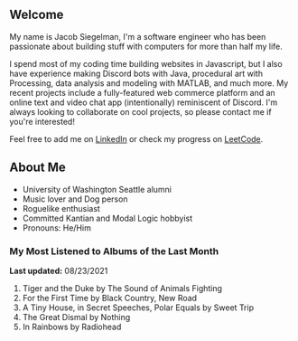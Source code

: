
## Welcome
My name is Jacob Siegelman, I'm a software engineer who has been passionate about building stuff with computers for more than half my life.

I spend most of my coding time building websites in Javascript, but I also have experience making Discord bots with Java, procedural art with Processing, data analysis and modeling with MATLAB, and much more. My recent projects include a fully-featured web commerce platform and an online text and video chat app (intentionally) reminiscent of Discord. I'm always looking to collaborate on cool projects, so please contact me if you're interested!

Feel free to add me on [LinkedIn](https://www.linkedin.com/in/jacob-siegelman/) or check my progress on [LeetCode](https://leetcode.com/jsiegelman/).

## About Me
- University of Washington Seattle alumni
- Music lover and Dog person
- Roguelike enthusiast
- Committed Kantian and Modal Logic hobbyist
- Pronouns: He/Him

### My Most Listened to Albums of the Last Month
**Last updated:** 08/23/2021 <!-- lfm -->   
1. <!-- lfm -->Tiger and the Duke by The Sound of Animals Fighting  
2. <!-- lfm -->For the First Time by Black Country, New Road  
3. <!-- lfm -->A Tiny House, in Secret Speeches, Polar Equals by Sweet Trip  
4. <!-- lfm -->The Great Dismal by Nothing  
5. <!-- lfm -->In Rainbows by Radiohead  
